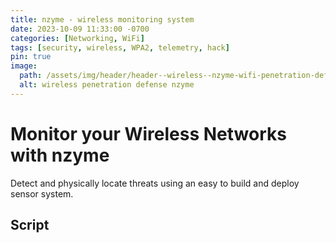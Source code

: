```yaml
---
title: nzyme - wireless monitoring system
date: 2023-10-09 11:33:00 -0700
categories: [Networking, WiFi]
tags: [security, wireless, WPA2, telemetry, hack]
pin: true
image:
  path: /assets/img/header/header--wireless--nzyme-wifi-penetration-defense.jpg
  alt: wireless penetration defense nzyme
---
```


# Monitor your Wireless Networks with nzyme

Detect and physically locate threats using an easy to build and deploy sensor system.

## Script

```bash

```
